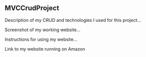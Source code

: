 ## MVCCrudProject
Description of my CRUD and technologies I used for this project...

Screenshot of my working website...

Instructions for using my website...

Link to my website running on Amazon
